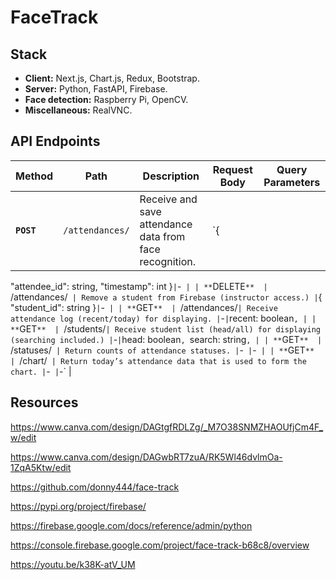 # FaceTrack

## Stack

- **Client:** Next.js, Chart.js, Redux, Bootstrap.
- **Server:** Python, FastAPI, Firebase.
- **Face detection:** Raspberry Pi, OpenCV.
- **Miscellaneous:** RealVNC.

## API Endpoints

| Method | Path | Description | Request Body | Query Parameters |
| --- | --- | --- | --- | --- |
| **`POST`**  | `/attendances/`  | Receive and save attendance data from face recognition. | `{
  "attendee_id": string,
  "timestamp": int
}` | `-` |
| **`DELETE`**  | `/attendances/`  | Remove a student from Firebase (instructor access.) | `{
  "student_id": string
}` | `-` |
| **`GET`**  | `/attendances/` | Receive attendance log (recent/today) for displaying. | `-` | `recent: boolean`, |
| **`GET`**  | `/students/` | Receive student list (head/all) for displaying (searching included.) | `-` | `head: boolean`,
`search: string`, |
| **`GET`**  | `/statuses/`  | Return counts of attendance statuses. | `-`  | `-` |
| **`GET`**  | `/chart/`  | Return today’s attendance data that is used to form the chart. | `-`  | `-` |

## Resources

https://www.canva.com/design/DAGtgfRDLZg/_M7O38SNMZHAOUfjCm4F_w/edit

https://www.canva.com/design/DAGwbRT7zuA/RK5Wl46dvlmOa-1ZqA5Ktw/edit

https://github.com/donny444/face-track

https://pypi.org/project/firebase/

https://firebase.google.com/docs/reference/admin/python

https://console.firebase.google.com/project/face-track-b68c8/overview

https://youtu.be/k38K-atV_UM